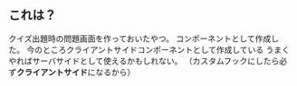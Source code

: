 ## これは？
クイズ出題時の問題画面を作っておいたやつ。
コンポーネントとして作成した。
今のところクライアントサイドコンポーネントとして作成している
うまくやればサーバサイドとして使えるかもしれない。
（カスタムフックにしたら必ず**クライアントサイド**になるから）